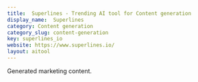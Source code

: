 ```yaml
---
title:  Superlines - Trending AI tool for Content generation
display_name:  Superlines
category: Content generation
category_slug: content-generation
key: superlines_io
website: https://www.superlines.io/
layout: aitool
---
```


Generated marketing content.
